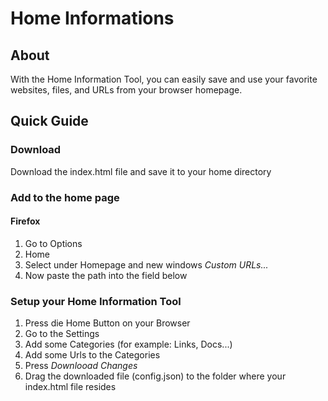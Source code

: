 # Home Informations
## About
With the Home Information Tool, you can easily save and use your favorite websites, files, and URLs from your browser homepage.

## Quick Guide
### Download
Download the index.html file and save it to your home directory
### Add to the home page
#### Firefox
1. Go to Options
2. Home
3. Select under Homepage and new windows *Custom URLs...*
4. Now paste the path into the field below

### Setup your Home Information Tool
1. Press die Home Button on your Browser
2. Go to the Settings
3. Add some Categories (for example: Links, Docs...)
4. Add some Urls to the Categories
5. Press *Downlooad Changes*
6. Drag the downloaded file (config.json) to the folder where your index.html file resides
